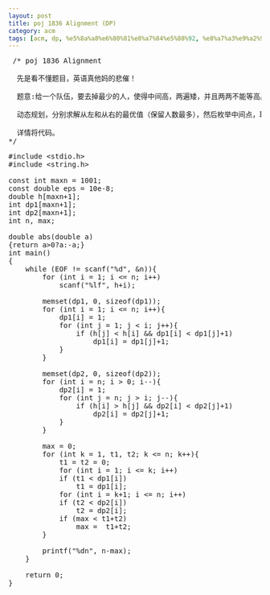 ```yaml
---
layout: post
title: poj 1836 Alignment (DP)
category: acm
tags: [acm, dp, %e5%8a%a8%e6%80%81%e8%a7%84%e5%88%92, %e8%a7%a3%e9%a2%98%e6%8a%a5%e5%91%8a]
---
```


<pre> /* poj 1836 Alignment

  先是看不懂题目，英语真他妈的悲催！

  题意:给一个队伍，要去掉最少的人，使得中间高，两遍矮，并且两两不能等高。

  动态规划，分别求解从左和从右的最优值（保留人数最多），然后枚举中间点，取得留下最多的人数，答案就是n-max。

  详情将代码。
*/</pre>
<!--more-->
<pre>#include &lt;stdio.h&gt;
#include &lt;string.h&gt;

const int maxn = 1001;
const double eps = 10e-8;
double h[maxn+1];
int dp1[maxn+1];
int dp2[maxn+1];
int n, max;

double abs(double a)
{return a&gt;0?a:-a;}
int main()
{
    while (EOF != scanf("%d", &amp;n)){
        for (int i = 1; i &lt;= n; i++)
            scanf("%lf", h+i);

        memset(dp1, 0, sizeof(dp1));
        for (int i = 1; i &lt;= n; i++){
            dp1[i] = 1;
            for (int j = 1; j &lt; i; j++){
                if (h[j] &lt; h[i] &amp;&amp; dp1[i] &lt; dp1[j]+1)
                    dp1[i] = dp1[j]+1;
            }
        }

        memset(dp2, 0, sizeof(dp2));
        for (int i = n; i &gt; 0; i--){
            dp2[i] = 1;
            for (int j = n; j &gt; i; j--){
                if (h[i] &gt; h[j] &amp;&amp; dp2[i] &lt; dp2[j]+1)
                    dp2[i] = dp2[j]+1;
            }
        }

        max = 0;
        for (int k = 1, t1, t2; k &lt;= n; k++){
            t1 = t2 = 0;
            for (int i = 1; i &lt;= k; i++)
            if (t1 &lt; dp1[i])
                t1 = dp1[i];
            for (int i = k+1; i &lt;= n; i++)
            if (t2 &lt; dp2[i])
                t2 = dp2[i];
            if (max &lt; t1+t2)
                max =  t1+t2;
        }

        printf("%dn", n-max);
    }

    return 0;
}</pre>
